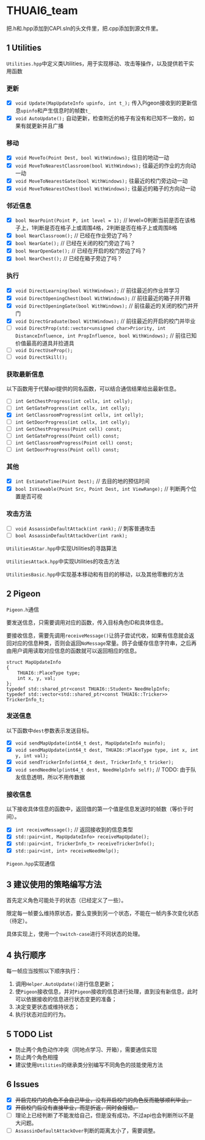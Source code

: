 # THUAI6_team

把.h和.hpp添加到CAPI.sln的头文件里，把.cpp添加到源文件里。

## 1 Utilities

`Utilities.hpp`中定义类Utilities，用于实现移动、攻击等操作，以及提供若干实用函数

### 更新

- [x] `void Update(MapUpdateInfo upinfo, int t_);` 传入Pigeon接收到的更新信息`upinfo`和产生信息时的帧数`t_`
- [x] `void AutoUpdate();` 自动更新，检查附近的格子有没有和已知不一致的，如果有就更新并且广播

### 移动

- [x] `void MoveTo(Point Dest, bool WithWindows);`		往目的地动一动
- [x] `void MoveToNearestClassroom(bool WithWindows);`	往最近的作业的方向动一动
- [x] `void MoveToNearestGate(bool WithWindows);`		往最近的校门旁边动一动
- [x] `void MoveToNearestChest(bool WithWindows);`		往最近的箱子的方向动一动

### 邻近信息

- [x] `bool NearPoint(Point P, int level = 1);`         // level=0判断当前是否在该格子上，1判断是否在格子上或周围4格，2判断是否在格子上或周围8格
- [x] `bool NearClassroom();`							// 已经在作业旁边了吗？
- [x] `bool NearGate();`								// 已经在关闭的校门旁边了吗？
- [x] `bool NearOpenGate();`							// 已经在开启的校门旁边了吗？
- [x] `bool NearChest();`								// 已经在箱子旁边了吗？

### 执行

- [x] `void DirectLearning(bool WithWindows);`			// 前往最近的作业并学习
- [x] `void DirectOpeningChest(bool WithWindows);`		// 前往最近的箱子并开箱
- [x] `void DirectOpeningGate(bool WithWindows);`		// 前往最近的关闭的校门并开门
- [x] `void DirectGraduate(bool WithWindows);`			// 前往最近的开启的校门并毕业
- [ ] `void DirectProp(std::vector<unsigned char>Priority, int DistanceInfluence, int PropInfluence, bool WithWindows);`		// 前往已知价值最高的道具并捡道具
- [ ] `void DirectUseProp();`
- [ ] `void DirectSkill();`

### 获取最新信息

以下函数用于代替api提供的同名函数，可以结合通信结果给出最新信息。

- [ ] `int GetChestProgress(int cellx, int celly);`
- [ ] `int GetGateProgress(int cellx, int celly);`
- [x] `int GetClassroomProgress(int cellx, int celly);`
- [ ] `int GetDoorProgress(int cellx, int celly);`
- [ ] `int GetChestProgress(Point cell) const;`
- [ ] `int GetGateProgress(Point cell) const;`
- [ ] `int GetClassroomProgress(Point cell) const;`
- [ ] `int GetDoorProgress(Point cell) const;`

### 其他

- [x] `int EstimateTime(Point Dest);`					// 去目的地的预估时间
- [x] `bool IsViewable(Point Src, Point Dest, int ViewRange);`			// 判断两个位置是否可视

### 攻击方法

- [ ] `void AssassinDefaultAttack(int rank);`	// 刺客普通攻击
- [ ] `bool AssassinDefaultAttackOver(int rank);`

`UtilitiesAStar.hpp`中实现Utilities的寻路算法

`UtilitiesAttack.hpp`中实现Utilities的攻击方法

`UtilitiesBasic.hpp`中实现基本移动和有目的的移动，以及其他零散的方法

## 2 Pigeon

`Pigeon.h`通信

要发送信息，只需要调用对应的函数，传入目标角色ID和具体信息。

要接收信息，需要先调用`receiveMessage()`让鸽子尝试代收，如果有信息就会返回对应的信息种类，否则会返回`NoMessage`常量。鸽子会缓存信息字符串，之后再由用户调用读取对应信息的函数就可以返回相应的信息。

```
struct MapUpdateInfo
{
	THUAI6::PlaceType type;
	int x, y, val;
};
typedef std::shared_ptr<const THUAI6::Student> NeedHelpInfo;
typedef std::vector<std::shared_ptr<const THUAI6::Tricker>> TrickerInfo_t;
```

### 发送信息

以下函数中`dest`参数表示发送目标。

- [x] `void sendMapUpdate(int64_t dest, MapUpdateInfo muinfo);`
- [x] `void sendMapUpdate(int64_t dest, THUAI6::PlaceType type, int x, int y, int val);`
- [x] `void sendTrickerInfo(int64_t dest, TrickerInfo_t tricker);`
- [x] `void sendNeedHelp(int64_t dest, NeedHelpInfo self);` // TODO: 由于队友信息透明，所以不用传数据

### 接收信息

以下接收具体信息的函数中，返回值的第一个值是信息发送时的帧数（等价于时间）。

- [x] `int receiveMessage();` // 返回接收到的信息类型
- [x] `std::pair<int, MapUpdateInfo> receiveMapUpdate();`
- [x] `std::pair<int, TrickerInfo_t> receiveTrickerInfo();`
- [x] `std::pair<int, int> receiveNeedHelp();`

`Pigeon.hpp`实现通信

## 3 建议使用的策略编写方法

首先定义角色可能处于的状态（已经定义了一些）。

限定每一帧要么维持原状态，要么变换到另一个状态，不能在一帧内多次变化状态（待定）。

具体实现上，使用一个`switch-case`进行不同状态的处理。

## 4 执行顺序

每一帧应当按照以下顺序执行：

1. 调用`Helper.AutoUpdate()`进行信息更新；
2. 使`Pigeon`接收信息，并对`Pigeon`接收的信息进行处理，直到没有新信息，此时可以依据接收的信息进行状态变更的准备；
3. 决定变更状态或维持状态；
4. 执行状态对应的行为。

## 5 TODO List

- 防止两个角色动作冲突（同地点学习、开箱），需要通信实现
- 防止两个角色相撞
- 建议使用`Utilities`的继承类分别编写不同角色的技能使用方法

## 6 Issues

- [x] ~~开启完校门的角色不会自己毕业，没有开启校门的角色反而能够顺利毕业。~~
- [x] ~~开启校门后没有直接毕业，而是折返，同时会报错。~~
- [ ] 理论上已经判断了不能发给自己，但是没有成功，不过api也会判断所以不是大问题。
- [ ] `AssassinDefaultAttackOver`判断的距离太小了，需要调整。
